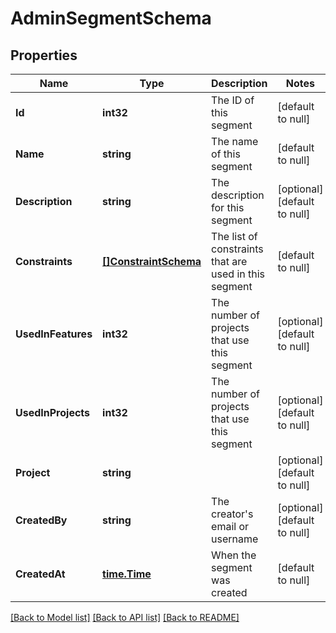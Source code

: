 # AdminSegmentSchema

## Properties
Name | Type | Description | Notes
------------ | ------------- | ------------- | -------------
**Id** | **int32** | The ID of this segment | [default to null]
**Name** | **string** | The name of this segment | [default to null]
**Description** | **string** | The description for this segment | [optional] [default to null]
**Constraints** | [**[]ConstraintSchema**](constraintSchema.md) | The list of constraints that are used in this segment | [default to null]
**UsedInFeatures** | **int32** | The number of projects that use this segment | [optional] [default to null]
**UsedInProjects** | **int32** | The number of projects that use this segment | [optional] [default to null]
**Project** | **string** |  | [optional] [default to null]
**CreatedBy** | **string** | The creator&#x27;s email or username | [optional] [default to null]
**CreatedAt** | [**time.Time**](time.Time.md) | When the segment was created | [default to null]

[[Back to Model list]](../README.md#documentation-for-models) [[Back to API list]](../README.md#documentation-for-api-endpoints) [[Back to README]](../README.md)

